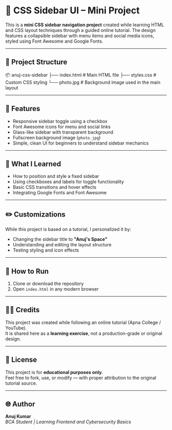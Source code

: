 # 🔳 CSS Sidebar UI – Mini Project

This is a **mini CSS sidebar navigation project** created while learning HTML and CSS layout techniques through a guided online tutorial. The design features a collapsible sidebar with menu items and social media icons, styled using Font Awesome and Google Fonts.

---

## 📁 Project Structure

📦 anuj-css-sidebar
├── index.html # Main HTML file
├── styles.css # Custom CSS styling
└── photo.jpg # Background image used in the main layout


---

## 🎯 Features

- Responsive sidebar toggle using a checkbox
- Font Awesome icons for menu and social links
- Glass-like sidebar with transparent background
- Fullscreen background image (`photo.jpg`)
- Simple, clean UI for beginners to understand sidebar mechanics

---

## 🧠 What I Learned

- How to position and style a fixed sidebar
- Using checkboxes and labels for toggle functionality
- Basic CSS transitions and hover effects
- Integrating Google Fonts and Font Awesome

---

## ✏️ Customizations

While this project is based on a tutorial, I personalized it by:

- Changing the sidebar title to **"Anuj's Space"**
- Understanding and editing the layout structure
- Testing styling and icon effects

---

## 🚀 How to Run

1. Clone or download the repository
2. Open `index.html` in any modern browser

---

## 👨‍🏫 Credits

This project was created while following an online tutorial (Apna College / YouTube).  
It is shared here as a **learning exercise**, not a production-grade or original design.

---

## 📌 License

This project is for **educational purposes only**.  
Feel free to fork, use, or modify — with proper attribution to the original tutorial source.

---

## 🌐 Author

**Anuj Kumar**  
_BCA Student | Learning Frontend and Cybersecurity Basics_
